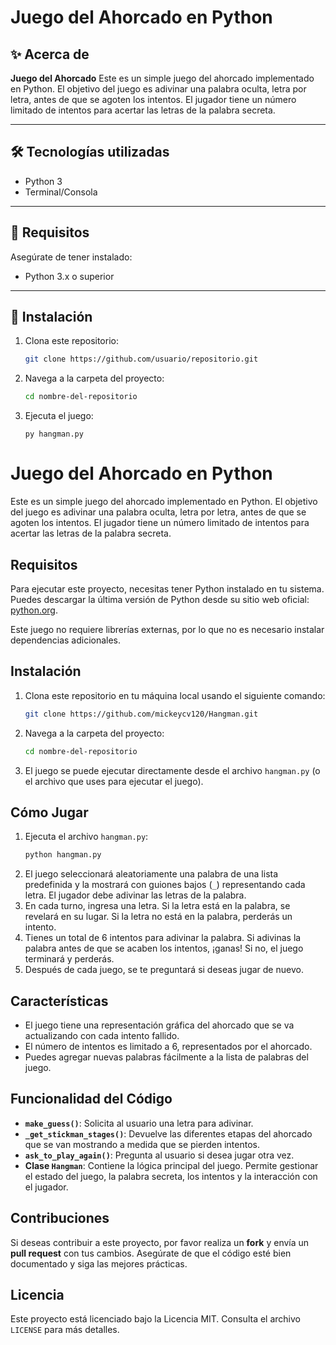 # Juego del Ahorcado en Python

## ✨ Acerca de
**Juego del Ahorcado** Este es un simple juego del ahorcado implementado en Python. El objetivo del juego es adivinar una palabra oculta, letra por letra, antes de que se agoten los intentos. El jugador tiene un número limitado de intentos para acertar las letras de la palabra secreta.

---

## 🛠 Tecnologías utilizadas
- Python 3
- Terminal/Consola

---

## 📝 Requisitos
Asegúrate de tener instalado:
- Python 3.x o superior

---

## 🚀 Instalación
1. Clona este repositorio:  
   ```bash
   git clone https://github.com/usuario/repositorio.git
   
2. Navega a la carpeta del proyecto:
   ```bash
   cd nombre-del-repositorio

3. Ejecuta el juego:
   ```
   py hangman.py

## 
# Juego del Ahorcado en Python

Este es un simple juego del ahorcado implementado en Python. El objetivo del juego es adivinar una palabra oculta, letra por letra, antes de que se agoten los intentos. El jugador tiene un número limitado de intentos para acertar las letras de la palabra secreta.

## Requisitos

Para ejecutar este proyecto, necesitas tener Python instalado en tu sistema. Puedes descargar la última versión de Python desde su sitio web oficial: [python.org](https://www.python.org/).

Este juego no requiere librerías externas, por lo que no es necesario instalar dependencias adicionales.

## Instalación

1. Clona este repositorio en tu máquina local usando el siguiente comando:
    ```bash
    git clone https://github.com/mickeycv120/Hangman.git
    ```
2. Navega a la carpeta del proyecto:
    ```bash
    cd nombre-del-repositorio
    ```
3. El juego se puede ejecutar directamente desde el archivo `hangman.py` (o el archivo que uses para ejecutar el juego).

## Cómo Jugar

1. Ejecuta el archivo `hangman.py`:
    ```bash
    python hangman.py
    ```
2. El juego seleccionará aleatoriamente una palabra de una lista predefinida y la mostrará con guiones bajos (`_`) representando cada letra. El jugador debe adivinar las letras de la palabra.
3. En cada turno, ingresa una letra. Si la letra está en la palabra, se revelará en su lugar. Si la letra no está en la palabra, perderás un intento.
4. Tienes un total de 6 intentos para adivinar la palabra. Si adivinas la palabra antes de que se acaben los intentos, ¡ganas! Si no, el juego terminará y perderás.
5. Después de cada juego, se te preguntará si deseas jugar de nuevo.

## Características

- El juego tiene una representación gráfica del ahorcado que se va actualizando con cada intento fallido.
- El número de intentos es limitado a 6, representados por el ahorcado.
- Puedes agregar nuevas palabras fácilmente a la lista de palabras del juego.


## Funcionalidad del Código

- **`make_guess()`**: Solicita al usuario una letra para adivinar.
- **`_get_stickman_stages()`**: Devuelve las diferentes etapas del ahorcado que se van mostrando a medida que se pierden intentos.
- **`ask_to_play_again()`**: Pregunta al usuario si desea jugar otra vez.
- **Clase `Hangman`**: Contiene la lógica principal del juego. Permite gestionar el estado del juego, la palabra secreta, los intentos y la interacción con el jugador.

## Contribuciones

Si deseas contribuir a este proyecto, por favor realiza un **fork** y envía un **pull request** con tus cambios. Asegúrate de que el código esté bien documentado y siga las mejores prácticas.

## Licencia

Este proyecto está licenciado bajo la Licencia MIT. Consulta el archivo `LICENSE` para más detalles.

